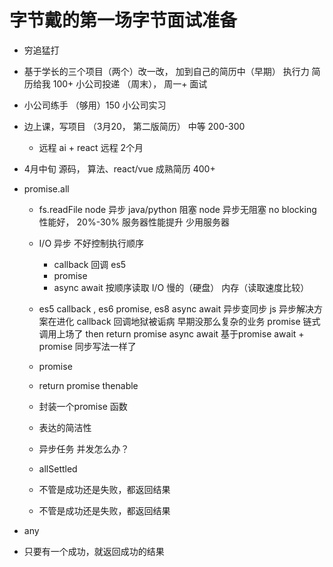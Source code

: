 # 字节戴的第一场字节面试准备

- 穷追猛打

- 基于学长的三个项目（两个）改一改， 加到自己的简历中（早期）
  执行力 简历给我 100+ 小公司投递 （周末）， 周一+ 面试 
- 小公司练手 （够用）150 小公司实习
- 边上课，写项目 （3月20， 第二版简历） 中等 200-300 
  - 远程 ai + react 远程 2个月
- 4月中旬  源码， 算法、react/vue  成熟简历 400+ 

- promise.all
  - fs.readFile node 异步
    java/python 阻塞 
    node 异步无阻塞 no blocking 性能好， 20%-30% 服务器性能提升 少用服务器
  - I/O 异步 不好控制执行顺序 
    - callback 回调 es5 
    - promise 
    - async await 
    按顺序读取
    I/O 慢的（硬盘） 内存（读取速度比较） 
  - es5 callback , es6 promise, es8 async await
   异步变同步
   js 异步解决方案在进化
   callback 回调地狱被诟病 早期没那么复杂的业务
   promise 链式调用上场了 then return promise
   async await 基于promise await + promise 同步写法一样了
   - promise
   - return promise thenable
   - 封装一个promise 函数
   - 表达的简洁性
  - 异步任务 并发怎么办？

  - allSettled
   - 不管是成功还是失败，都返回结果
   - 不管是成功还是失败，都返回结果

- any
 - 只要有一个成功，就返回成功的结果